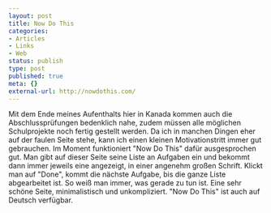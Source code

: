 ```yaml
---
layout: post
title: Now Do This
categories:
- Articles
- Links
- Web
status: publish
type: post
published: true
meta: {}
external-url: http://nowdothis.com/
---
```

Mit dem Ende meines Aufenthalts hier in Kanada kommen auch die Abschlussprüfungen bedenklich nahe, zudem müssen alle möglichen Schulprojekte noch fertig gestellt werden. Da ich in manchen Dingen eher auf der faulen Seite stehe, kann ich einen kleinen Motivationstritt immer gut gebrauchen. Im Moment funktioniert "Now Do This" dafür ausgesprochen gut. Man gibt auf dieser Seite seine Liste an Aufgaben ein und bekommt dann immer jeweils eine angezeigt, in einer angenehm großen Schrift. Klickt man auf "Done", kommt die nächste Aufgabe, bis die ganze Liste abgearbeitet ist. So weiß man immer, was gerade zu tun ist. Eine sehr schöne Seite, minimalistisch und unkompliziert. "Now Do This" ist auch auf Deutsch verfügbar.
